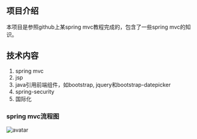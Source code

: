 ## 项目介绍
本项目是参照github上某spring mvc教程完成的，包含了一些spring mvc的知识。

## 技术内容
1. spring mvc
2. jsp
3. java引用前端组件，如bootstrap, jquery和bootstrap-datepicker
4. spring-security
5. 国际化


### spring mvc流程图
![avatar](https://docs.spring.io/spring-framework/docs/2.0.8/reference/images/mvc.png)

